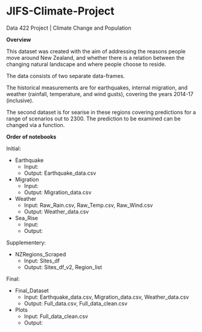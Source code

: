 # JIFS-Climate-Project
Data 422 Project | Climate Change and Population

**Overview**

This dataset was created with the aim of addressing the reasons people move around New Zealand, and whether there is a relation between the changing natural landscape and where people choose to reside.

The data consists of two separate data-frames.

The historical measurements are for earthquakes, internal migration, and weather (rainfall, temperature, and wind gusts), covering the years 2014-17 (inclusive).

The second dataset is for searise in these regions covering predictions for a range of scenarios out to 2300. The prediction to be examined can be changed via a function.

**Order of notebooks**

Initial:

- Earthquake
  - Input: 
  - Output: Earthquake_data.csv
- Migration
  - Input: 
  - Output: Migration_data.csv
- Weather
  - Input: Raw_Rain.csv, Raw_Temp.csv, Raw_Wind.csv
  - Output: Weather_data.csv
- Sea_Rise
  - Input: 
  - Output: 

Supplementery:

- NZRegions_Scraped
  - Input: Sites_df
  - Output: Sites_df_v2, Region_list

Final:

- Final_Dataset
  - Input: Earthquake_data.csv, Migration_data.csv, Weather_data.csv
  - Output: Full_data.csv, Full_data_clean.csv
- Plots
  - Input: Full_data_clean.csv
  - Output: 

